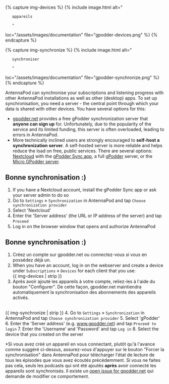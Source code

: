 {% capture img-devices %} {% include image.html alt="

       appareils

       "

loc="/assets/images/documentation" file="gpodder-devices.png" %} {% endcapture %}

{% capture img-synchronize %} {% include image.html alt="

       synchroniser

       "

loc="/assets/images/documentation" file="gpodder-synchronize.png" %} {%
endcapture %}

AntennaPod can synchronise your subscriptions and listening progress with other
AntennaPod installations as well as other (desktop) apps. To set up
synchronisation, you need a server - the central point through which your data
is shared with other devices. You have several options for this:

* [gpodder.net](https://gpodder.net/) provides a free gPodder synchronization
server that **anyone can sign up** for. Unfortunately, due to the popularity
of the service and its limited funding, this server is often overloaded, leading
to errors in AntennaPod.
* More technically inclined users are strongly encouraged to **self-host a
synchronization server**. A self-hosted server is more reliable and helps
reduce the load on free, public services. There are several options:
[Nextcloud](https://nextcloud.com/install/#instructions-server) with the
[gPodder Sync app](https://apps.nextcloud.com/apps/gpoddersync), a full
[gPodder](https://gpoddernet.readthedocs.io/en/latest/dev/installation.html)
server, or the [Micro GPodder
server](https://github.com/bohwaz/micro-gpodder-server).

## Bonne synchronisation :)

1. If you have a Nextcloud account, install the gPodder Sync app or ask your
server admin to do so
1. Go to `Settings` » `Synchronization` in AntennaPod and tap
`Choose synchronization provider`
1. Select 'Nextcloud'
1. Enter the 'Server address' (the URL or IP address of the server) and tap
`Proceed`
1. Log in on the browser window that opens and authorize AntennaPod

## Bonne synchronisation :)

1. Créez un compte sur gpodder.net ou connectez-vous si vous en possédez déjà un.
1.  When you have an account, log in on the webserver and create a device under
`Subscriptions` » `Devices` for each client that you use:<br />{{ img-devices
| strip }}
1. Après avoir ajouté les appareils à votre compte, reliez-les à l'aide du bouton
"Configurer". De cette façon, gpodder.net maintiendra automatiquement la
synchronisation des abonnements des appareils activés.

  <br />{{ img-synchronize | strip }} 4. Go to `Settings` » `Synchronization` in
AntennaPod and tap `Choose synchronization provider` 5. Select 'gPodder' 6.
Enter the 'Server address' (e.g. www.gpodder.net) and tap `Proceed to login` 7.
Enter the 'Username' and 'Password' and tap `Log in` 8. Select the device that
you created on the server

*Si vous avez créé un appareil en vous connectant, plutôt qu'à l'avance comme
suggéré ci-dessus, assurez-vous d'appuyer sur le bouton "Forcer la
synchronisation" dans AntennaPod pour télécharger l'état de lecture de tous les
épisodes que vous avez écoutés précédemment. Si vous ne faites pas cela, seuls
les podcasts qui ont été ajoutés **après** avoir connecté les appareils sont
synchronisés. Il existe un [open issue for
gpodder.net](https://github.com/gpodder/mygpo/issues/388) qui demande de
modifier ce comportement.

